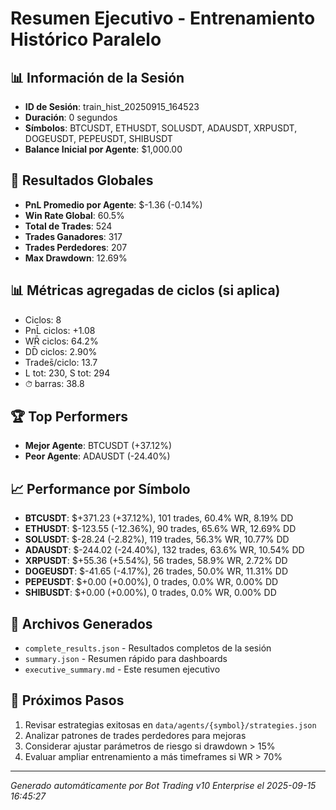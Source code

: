 # Resumen Ejecutivo - Entrenamiento Histórico Paralelo

## 📊 Información de la Sesión
- **ID de Sesión**: train_hist_20250915_164523
- **Duración**: 0 segundos
- **Símbolos**: BTCUSDT, ETHUSDT, SOLUSDT, ADAUSDT, XRPUSDT, DOGEUSDT, PEPEUSDT, SHIBUSDT
- **Balance Inicial por Agente**: $1,000.00

## 🎯 Resultados Globales
- **PnL Promedio por Agente**: $-1.36 (-0.14%)
- **Win Rate Global**: 60.5%
- **Total de Trades**: 524
- **Trades Ganadores**: 317
- **Trades Perdedores**: 207
- **Max Drawdown**: 12.69%

## 📊 Métricas agregadas de ciclos (si aplica)
- Ciclos: 8
- PnL̄ ciclos: +1.08
- WR̄ ciclos: 64.2%
- DD̄ ciclos: 2.90%
- Trades̄/ciclo: 13.7
- L tot: 230, S tot: 294
- ⏱̄ barras: 38.8


## 🏆 Top Performers
- **Mejor Agente**: BTCUSDT (+37.12%)
- **Peor Agente**: ADAUSDT (-24.40%)

## 📈 Performance por Símbolo
- **BTCUSDT**: $+371.23 (+37.12%), 101 trades, 60.4% WR, 8.19% DD
- **ETHUSDT**: $-123.55 (-12.36%), 90 trades, 65.6% WR, 12.69% DD
- **SOLUSDT**: $-28.24 (-2.82%), 119 trades, 56.3% WR, 10.77% DD
- **ADAUSDT**: $-244.02 (-24.40%), 132 trades, 63.6% WR, 10.54% DD
- **XRPUSDT**: $+55.36 (+5.54%), 56 trades, 58.9% WR, 2.72% DD
- **DOGEUSDT**: $-41.65 (-4.17%), 26 trades, 50.0% WR, 11.31% DD
- **PEPEUSDT**: $+0.00 (+0.00%), 0 trades, 0.0% WR, 0.00% DD
- **SHIBUSDT**: $+0.00 (+0.00%), 0 trades, 0.0% WR, 0.00% DD

## 📁 Archivos Generados
- `complete_results.json` - Resultados completos de la sesión
- `summary.json` - Resumen rápido para dashboards
- `executive_summary.md` - Este resumen ejecutivo

## 🎯 Próximos Pasos
1. Revisar estrategias exitosas en `data/agents/{symbol}/strategies.json`
2. Analizar patrones de trades perdedores para mejoras
3. Considerar ajustar parámetros de riesgo si drawdown > 15%
4. Evaluar ampliar entrenamiento a más timeframes si WR > 70%

---
*Generado automáticamente por Bot Trading v10 Enterprise el 2025-09-15 16:45:27*
